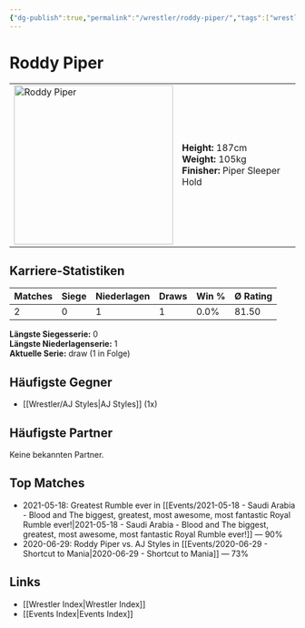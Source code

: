 ```yaml
---
{"dg-publish":true,"permalink":"/wrestler/roddy-piper/","tags":["wrestler"],"noteIcon":"","created":"2025-08-11T09:33:20.827+02:00"}
---
```



# Roddy Piper

<table>
<tr>
<td><img src="Roddy Piper.png" width="280" alt="Roddy Piper"></td>
<td>
<b>Height:</b> 187cm<br>
<b>Weight:</b> 105kg<br>
<b>Finisher:</b> Piper Sleeper Hold<br>
</td>
</tr>
</table>

## Karriere-Statistiken

| Matches | Siege | Niederlagen | Draws | Win % | Ø Rating |
|---------|-------|-------------|-------|-------|-----------|
| 2 | 0 | 1 | 1 | 0.0% | 81.50 |

**Längste Siegesserie:** 0<br>**Längste Niederlagenserie:** 1<br>**Aktuelle Serie:** draw (1 in Folge)


## Häufigste Gegner
- [[Wrestler/AJ Styles\|AJ Styles]] (1x)

## Häufigste Partner
Keine bekannten Partner.

## Top Matches
- 2021-05-18: Greatest Rumble ever in [[Events/2021-05-18 - Saudi Arabia - Blood and The biggest, greatest, most awesome, most fantastic Royal Rumble ever!\|2021-05-18 - Saudi Arabia - Blood and The biggest, greatest, most awesome, most fantastic Royal Rumble ever!]] — 90%
- 2020-06-29: Roddy Piper vs. AJ Styles in [[Events/2020-06-29 - Shortcut to Mania\|2020-06-29 - Shortcut to Mania]] — 73%

## Links
- [[Wrestler Index\|Wrestler Index]]
- [[Events Index\|Events Index]]
